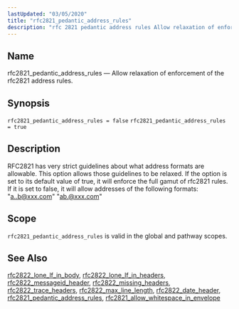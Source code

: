 ```yaml
---
lastUpdated: "03/05/2020"
title: "rfc2821_pedantic_address_rules"
description: "rfc 2821 pedantic address rules Allow relaxation of enforcement of the rfc 2821 address rules rfc 2821 pedantic address rules false rfc 2821 pedantic address rules true RFC 2821 has very strict guidelines about what address formats are allowable This option allows those guidelines to be relaxed If the option..."
---
```


<a name="conf.ref.rfc2821_pedantic_address_rules"></a> 
## Name

rfc2821_pedantic_address_rules — Allow relaxation of enforcement of the rfc2821 address rules.

## Synopsis

`rfc2821_pedantic_address_rules = false`
`rfc2821_pedantic_address_rules = true`

<a name="idp26043056"></a> 
## Description

RFC2821 has very strict guidelines about what address formats are allowable. This option allows those guidelines to be relaxed. If the option is set to its default value of true, it will enforce the full gamut of rfc2821 rules. If it is set to false, it will allow addresses of the following formats: "a..b@xxx.com" "ab.@xxx.com"

<a name="idp26045200"></a> 
## Scope

`rfc2821_pedantic_address_rules` is valid in the global and pathway scopes.

<a name="idp26047488"></a> 
## See Also

[rfc2822_lone_lf_in_body](/momentum/4/config/ref-rfc-2822-lone-lf-in-body), [rfc2822_lone_lf_in_headers](/momentum/4/config/ref-rfc-2822-lone-lf-in-headers), [rfc2822_messageid_header](/momentum/4/config/ref-rfc-2822-messageid-header), [rfc2822_missing_headers](/momentum/4/config/ref-rfc-2822-missing-headers), [rfc2822_trace_headers](/momentum/4/config/ref-rfc-2822-trace-headers), [rfc2822_max_line_length](/momentum/4/config/ref-rfc-2822-max-line-length), [rfc2822_date_header](/momentum/4/config/ref-rfc-2822-date-header), [rfc2821_pedantic_address_rules](/momentum/4/config/ref-rfc-2821-pedantic-address-rules), [rfc2821_allow_whitespace_in_envelope](/momentum/4/config/ref-rfc-2821-allow-whitespace-in-envelope)
